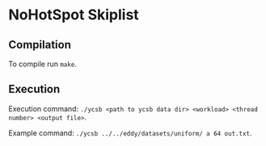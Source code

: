 # NoHotSpot Skiplist

## Compilation

To compile run `make`.

## Execution

Execution command:  `./ycsb <path to ycsb data dir> <workload> <thread number> <output file>`.

Example command: `./ycsb ../../eddy/datasets/uniform/ a 64 out.txt`.
